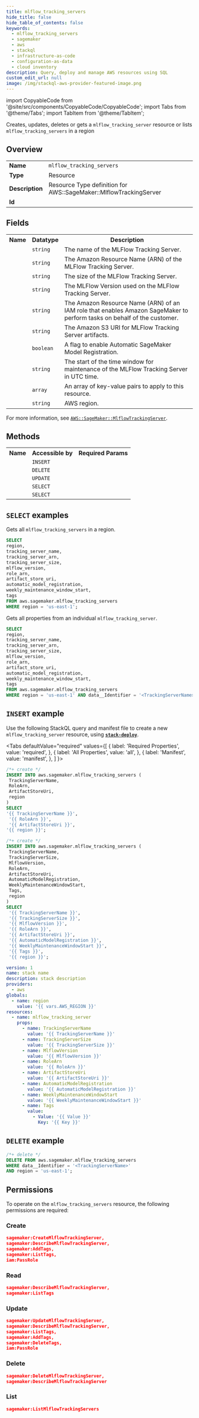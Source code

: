 ```yaml
---
title: mlflow_tracking_servers
hide_title: false
hide_table_of_contents: false
keywords:
  - mlflow_tracking_servers
  - sagemaker
  - aws
  - stackql
  - infrastructure-as-code
  - configuration-as-data
  - cloud inventory
description: Query, deploy and manage AWS resources using SQL
custom_edit_url: null
image: /img/stackql-aws-provider-featured-image.png
---
```


import CopyableCode from '@site/src/components/CopyableCode/CopyableCode';
import Tabs from '@theme/Tabs';
import TabItem from '@theme/TabItem';

Creates, updates, deletes or gets a <code>mlflow_tracking_server</code> resource or lists <code>mlflow_tracking_servers</code> in a region

## Overview
<table>
<tbody>
<tr><td><b>Name</b></td><td><code>mlflow_tracking_servers</code></td></tr>
<tr><td><b>Type</b></td><td>Resource</td></tr>
<tr><td><b>Description</b></td><td>Resource Type definition for AWS::SageMaker::MlflowTrackingServer</td></tr>
<tr><td><b>Id</b></td><td><CopyableCode code="aws.sagemaker.mlflow_tracking_servers" /></td></tr>
</tbody>
</table>

## Fields
<table>
<tbody>
<tr><th>Name</th><th>Datatype</th><th>Description</th></tr><tr><td><CopyableCode code="tracking_server_name" /></td><td><code>string</code></td><td>The name of the MLFlow Tracking Server.</td></tr>
<tr><td><CopyableCode code="tracking_server_arn" /></td><td><code>string</code></td><td>The Amazon Resource Name (ARN) of the MLFlow Tracking Server.</td></tr>
<tr><td><CopyableCode code="tracking_server_size" /></td><td><code>string</code></td><td>The size of the MLFlow Tracking Server.</td></tr>
<tr><td><CopyableCode code="mlflow_version" /></td><td><code>string</code></td><td>The MLFlow Version used on the MLFlow Tracking Server.</td></tr>
<tr><td><CopyableCode code="role_arn" /></td><td><code>string</code></td><td>The Amazon Resource Name (ARN) of an IAM role that enables Amazon SageMaker to perform tasks on behalf of the customer.</td></tr>
<tr><td><CopyableCode code="artifact_store_uri" /></td><td><code>string</code></td><td>The Amazon S3 URI for MLFlow Tracking Server artifacts.</td></tr>
<tr><td><CopyableCode code="automatic_model_registration" /></td><td><code>boolean</code></td><td>A flag to enable Automatic SageMaker Model Registration.</td></tr>
<tr><td><CopyableCode code="weekly_maintenance_window_start" /></td><td><code>string</code></td><td>The start of the time window for maintenance of the MLFlow Tracking Server in UTC time.</td></tr>
<tr><td><CopyableCode code="tags" /></td><td><code>array</code></td><td>An array of key-value pairs to apply to this resource.</td></tr>
<tr><td><CopyableCode code="region" /></td><td><code>string</code></td><td>AWS region.</td></tr>
</tbody>
</table>

For more information, see <a href="https://docs.aws.amazon.com/AWSCloudFormation/latest/UserGuide/aws-resource-sagemaker-mlflowtrackingserver.html"><code>AWS::SageMaker::MlflowTrackingServer</code></a>.

## Methods

<table>
<tbody>
  <tr>
    <th>Name</th>
    <th>Accessible by</th>
    <th>Required Params</th>
  </tr>
  <tr>
    <td><CopyableCode code="create_resource" /></td>
    <td><code>INSERT</code></td>
    <td><CopyableCode code="TrackingServerName, ArtifactStoreUri, RoleArn, region" /></td>
  </tr>
  <tr>
    <td><CopyableCode code="delete_resource" /></td>
    <td><code>DELETE</code></td>
    <td><CopyableCode code="data__Identifier, region" /></td>
  </tr>
  <tr>
    <td><CopyableCode code="update_resource" /></td>
    <td><code>UPDATE</code></td>
    <td><CopyableCode code="data__Identifier, data__PatchDocument, region" /></td>
  </tr>
  <tr>
    <td><CopyableCode code="list_resources" /></td>
    <td><code>SELECT</code></td>
    <td><CopyableCode code="region" /></td>
  </tr>
  <tr>
    <td><CopyableCode code="get_resource" /></td>
    <td><code>SELECT</code></td>
    <td><CopyableCode code="data__Identifier, region" /></td>
  </tr>
</tbody>
</table>

## `SELECT` examples
Gets all <code>mlflow_tracking_servers</code> in a region.
```sql
SELECT
region,
tracking_server_name,
tracking_server_arn,
tracking_server_size,
mlflow_version,
role_arn,
artifact_store_uri,
automatic_model_registration,
weekly_maintenance_window_start,
tags
FROM aws.sagemaker.mlflow_tracking_servers
WHERE region = 'us-east-1';
```
Gets all properties from an individual <code>mlflow_tracking_server</code>.
```sql
SELECT
region,
tracking_server_name,
tracking_server_arn,
tracking_server_size,
mlflow_version,
role_arn,
artifact_store_uri,
automatic_model_registration,
weekly_maintenance_window_start,
tags
FROM aws.sagemaker.mlflow_tracking_servers
WHERE region = 'us-east-1' AND data__Identifier = '<TrackingServerName>';
```

## `INSERT` example

Use the following StackQL query and manifest file to create a new <code>mlflow_tracking_server</code> resource, using [__`stack-deploy`__](https://pypi.org/project/stack-deploy/).

<Tabs
    defaultValue="required"
    values={[
      { label: 'Required Properties', value: 'required', },
      { label: 'All Properties', value: 'all', },
      { label: 'Manifest', value: 'manifest', },
    ]
}>
<TabItem value="required">

```sql
/*+ create */
INSERT INTO aws.sagemaker.mlflow_tracking_servers (
 TrackingServerName,
 RoleArn,
 ArtifactStoreUri,
 region
)
SELECT 
'{{ TrackingServerName }}',
 '{{ RoleArn }}',
 '{{ ArtifactStoreUri }}',
'{{ region }}';
```
</TabItem>
<TabItem value="all">

```sql
/*+ create */
INSERT INTO aws.sagemaker.mlflow_tracking_servers (
 TrackingServerName,
 TrackingServerSize,
 MlflowVersion,
 RoleArn,
 ArtifactStoreUri,
 AutomaticModelRegistration,
 WeeklyMaintenanceWindowStart,
 Tags,
 region
)
SELECT 
 '{{ TrackingServerName }}',
 '{{ TrackingServerSize }}',
 '{{ MlflowVersion }}',
 '{{ RoleArn }}',
 '{{ ArtifactStoreUri }}',
 '{{ AutomaticModelRegistration }}',
 '{{ WeeklyMaintenanceWindowStart }}',
 '{{ Tags }}',
 '{{ region }}';
```
</TabItem>
<TabItem value="manifest">

```yaml
version: 1
name: stack name
description: stack description
providers:
  - aws
globals:
  - name: region
    value: '{{ vars.AWS_REGION }}'
resources:
  - name: mlflow_tracking_server
    props:
      - name: TrackingServerName
        value: '{{ TrackingServerName }}'
      - name: TrackingServerSize
        value: '{{ TrackingServerSize }}'
      - name: MlflowVersion
        value: '{{ MlflowVersion }}'
      - name: RoleArn
        value: '{{ RoleArn }}'
      - name: ArtifactStoreUri
        value: '{{ ArtifactStoreUri }}'
      - name: AutomaticModelRegistration
        value: '{{ AutomaticModelRegistration }}'
      - name: WeeklyMaintenanceWindowStart
        value: '{{ WeeklyMaintenanceWindowStart }}'
      - name: Tags
        value:
          - Value: '{{ Value }}'
            Key: '{{ Key }}'

```
</TabItem>
</Tabs>

## `DELETE` example

```sql
/*+ delete */
DELETE FROM aws.sagemaker.mlflow_tracking_servers
WHERE data__Identifier = '<TrackingServerName>'
AND region = 'us-east-1';
```

## Permissions

To operate on the <code>mlflow_tracking_servers</code> resource, the following permissions are required:

### Create
```json
sagemaker:CreateMlflowTrackingServer,
sagemaker:DescribeMlflowTrackingServer,
sagemaker:AddTags,
sagemaker:ListTags,
iam:PassRole
```

### Read
```json
sagemaker:DescribeMlflowTrackingServer,
sagemaker:ListTags
```

### Update
```json
sagemaker:UpdateMlflowTrackingServer,
sagemaker:DescribeMlflowTrackingServer,
sagemaker:ListTags,
sagemaker:AddTags,
sagemaker:DeleteTags,
iam:PassRole
```

### Delete
```json
sagemaker:DeleteMlflowTrackingServer,
sagemaker:DescribeMlflowTrackingServer
```

### List
```json
sagemaker:ListMlflowTrackingServers
```
